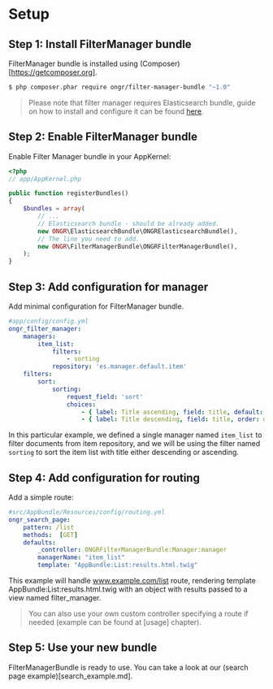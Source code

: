 # Setup

## Step 1: Install FilterManager bundle

FilterManager bundle is installed using (Composer)[https://getcomposer.org].

```bash
$ php composer.phar require ongr/filter-manager-bundle "~1.0"
```

> Please note that filter manager requires Elasticsearch bundle, guide on how to install and configure it can be found [here](https://github.com/ongr-io/ElasticsearchBundle/blob/master/Resources/doc/setup.md).

## Step 2: Enable FilterManager bundle

Enable Filter Manager bundle in your AppKernel:

```php
<?php
// app/AppKernel.php

public function registerBundles()
{
    $bundles = array(
        // ...
        // Elasticsearch bundle - should be already added.
        new ONGR\ElasticsearchBundle\ONGRElasticsearchBundle(),
        // The line you need to add.
        new ONGR\FilterManagerBundle\ONGRFilterManagerBundle(),
    );
}
```

## Step 3: Add configuration for manager

Add minimal configuration for FilterManager bundle.

```yaml
#app/config/config.yml
ongr_filter_manager:
    managers:
        item_list:
            filters:
                - sorting
            repository: 'es.manager.default.item'
    filters:
        sort:
            sorting:
                request_field: 'sort'
                choices:
                    - { label: Title ascending, field: title, default: true }
                    - { label: Title descending, field: title, order: desc }
```

In this particular example, we defined a single manager named `item_list` to filter documents from item repository, and we will be using the filter named `sorting` to sort the item list with title either descending or ascending.

## Step 4: Add configuration for routing

Add a simple route:

```yaml
#src/AppBundle/Resources/config/routing.yml
ongr_search_page:
    pattern: /list
    methods:  [GET]
    defaults:
        _controller: ONGRFilterManagerBundle:Manager:manager
        managerName: "item_list"
        template: "AppBundle:List:results.html.twig"
```

This example will handle www.example.com/list route, rendering template AppBundle:List:results.html.twig with an object with results passed to a view named filter_manager.

> You can also use your own custom controller specifying a route if needed (example can be found at [usage] chapter).

## Step 5: Use your new bundle

FilterManagerBundle is ready to use. You can take a look at our (search page example)[search_example.md].
